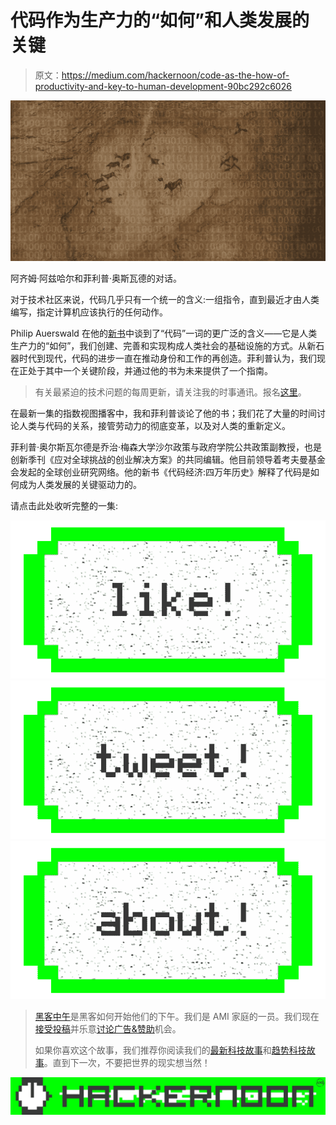 # 代码作为生产力的“如何”和人类发展的关键

> 原文：<https://medium.com/hackernoon/code-as-the-how-of-productivity-and-key-to-human-development-90bc292c6026>

![](img/2b4766b8934423be211f68a36d0b01a1.png)

阿齐姆·阿兹哈尔和菲利普·奥斯瓦德的对话。

对于技术社区来说，代码几乎只有一个统一的含义:一组指令，直到最近才由人类编写，指定计算机应该执行的任何动作。

Philip Auerswald 在他的[新书](http://bit.ly/AuerswaldBook)中谈到了“代码”一词的更广泛的含义——它是人类生产力的“如何”，我们创建、完善和实现构成人类社会的基础设施的方式。从新石器时代到现代，代码的进步一直在推动身份和工作的再创造。菲利普认为，我们现在正处于其中一个关键阶段，并通过他的书为未来提供了一个指南。

> 有关最紧迫的技术问题的每周更新，请关注我的时事通讯。报名[这里](http://bit.ly/exponentialsignup)。

在最新一集的指数视图播客中，我和菲利普谈论了他的书；我们花了大量的时间讨论人类与代码的关系，接管劳动力的彻底变革，以及对人类的重新定义。

菲利普·奥尔斯瓦尔德是乔治·梅森大学沙尔政策与政府学院公共政策副教授，也是创新季刊《应对全球挑战的创业解决方案》的共同编辑。他目前领导着考夫曼基金会发起的全球创业研究网络。他的新书《代码经济:四万年历史》解释了代码是如何成为人类发展的关键驱动力的。

请点击此处收听完整的一集:

[![](img/50ef4044ecd4e250b5d50f368b775d38.png)](http://bit.ly/HackernoonFB)[![](img/979d9a46439d5aebbdcdca574e21dc81.png)](https://goo.gl/k7XYbx)[![](img/2930ba6bd2c12218fdbbf7e02c8746ff.png)](https://goo.gl/4ofytp)

> [黑客中午](http://bit.ly/Hackernoon)是黑客如何开始他们的下午。我们是 AMI 家庭的一员。我们现在[接受投稿](http://bit.ly/hackernoonsubmission)并乐意[讨论广告&赞助](mailto:partners@amipublications.com)机会。
> 
> 如果你喜欢这个故事，我们推荐你阅读我们的[最新科技故事](http://bit.ly/hackernoonlatestt)和[趋势科技故事](https://hackernoon.com/trending)。直到下一次，不要把世界的现实想当然！

![](img/be0ca55ba73a573dce11effb2ee80d56.png)